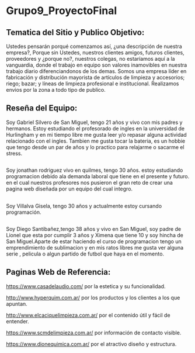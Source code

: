 # Grupo9_ProyectoFinal

##  Tematica del Sitio y Publico Objetivo:
Ustedes pensarán porqué comenzamos así, ¿una descripción de nuestra empresa?, Porque sin Ustedes, nuestros clientes amigos, futuros clientes, proveedores y ¿porque no?, nuestros colegas, no estaríamos aquí a la vanguardia, donde el trabajo en equipo son valores inamovibles en nuestra trabajo diario diferenciandonos de los demas. Somos una empresa líder en fabricación y distribución mayorista de artículos de limpieza y accesorios; riego; bazar; y líneas de limpieza profesional e institucional. Realizamos envios por la zona a todo tipo de publico.

## Reseña del Equipo:
Soy Gabriel Silvero de San Miguel, tengo 21 años y vivo con mis padres y hermanos. Estoy estudiando el profesorado de ingles en la universidad de Hurlingham y en mi tiempo libre me gusta leer y/o repasar alguna actividad relacionado con el ingles. Tambien me gusta tocar la bateria, es un hobbie que tengo desde un par de años y lo practico para relajarme o sacarme el stress.
##
Soy jonathan rodriguez vivo en quilmes, tengo 30 años. estoy estudiando programacion debido ala demanda laboral que tiene en el presente y futuro. en el cual nuestros profesores nos pusieron el gran reto de crear una pagina web diseñada por un equipo del cual integro.  
##
Soy Villalva Gisela, tengo 30 años y actualmente estoy cursando programación.
##
Soy Diego Santibañez,tengo 38 años y vivo en San Miguel, soy padre de Lionel que esta por cumplir 3 años y Ximena que tiene 10 y soy hincha de San Miguel.Aparte de estar haciendo el curso de programacion tengo un emprendimiento de sublimacion y en mis ratos libres me gusta ver alguna serie , pelicula o algun partido de futbol que haya en el momento.
##

## Paginas Web de Referencia:
https://www.casadelaudio.com/ por la estetica y su funcionalidad.

http://www.hyperquim.com.ar/ por los productos y los clientes a los que apuntan. 

http://www.elcaciquelimpieza.com.ar/ por el contenido útil y fácil de entender.

https://www.scmdelimpieza.com.ar/ por información de contacto visible.

https://www.dionequimica.com.ar/ por el atractivo diseño y estructura.
